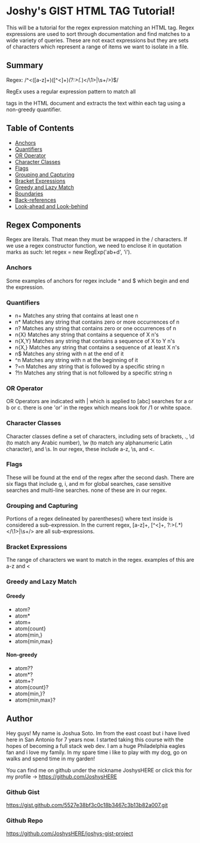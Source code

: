 # Joshy's GIST HTML TAG Tutorial!
This will be a tutorial for the regex expression matching an HTML tag. Regex expressions are used to sort through documentation and find matches to a wide variety of queries. These are not exact expressions but they are sets of characters which represent a range of items we want to isolate in a file.

## Summary
Regex: /^<([a-z]+)([^<]+)*(?:>(.*)<\/\1>|\s+\/>)$/

RegEx uses a regular expression pattern to match all <p> tags in the HTML document and extracts the text within each tag using a non-greedy quantifier.


## Table of Contents

- [Anchors](#anchors)
- [Quantifiers](#quantifiers)
- [OR Operator](#or-operator)
- [Character Classes](#character-classes)
- [Flags](#flags)
- [Grouping and Capturing](#grouping-and-capturing)
- [Bracket Expressions](#bracket-expressions)
- [Greedy and Lazy Match](#greedy-and-lazy-match)
- [Boundaries](#boundaries)
- [Back-references](#back-references)
- [Look-ahead and Look-behind](#look-ahead-and-look-behind)

## Regex Components
Regex are literals. That mean they must be wrapped in the / characters. If we use a regex constructor function, we need to enclose it in quotation marks as such: let regex = new RegExp('ab+d', 'i').

### Anchors
Some examples of anchors for regex include ^ and $ which begin and end the expression.

### Quantifiers
- n+	Matches any string that contains at least one n
- n*	Matches any string that contains zero or more occurrences of n
- n?	Matches any string that contains zero or one occurrences of n
- n{X}	Matches any string that contains a sequence of X n's
- n{X,Y}	Matches any string that contains a sequence of X to Y n's
- n{X,}	Matches any string that contains a sequence of at least X n's
- n$	Matches any string with n at the end of it
- ^n	Matches any string with n at the beginning of it
- ?=n	Matches any string that is followed by a specific string n
- ?!n	Matches any string that is not followed by a specific string n

### OR Operator
OR Operators are indicated with | which is applied to [abc] searches for a or b or c. there is one 'or' in the regex which means look for /1 or white space.

### Character Classes
Character classes define a set of characters, including sets of brackets, ., \d (to match any Arabic number), \w (to match any alphanumeric Latin character), and \s. In our regex, these include a-z, \s, and <.
### Flags
These will be found at the end of the regex after the second dash. There are six flags that include g, i, and m for global searches, case sensitive searches and multi-line searches. none of these are in our regex.
### Grouping and Capturing
Portions of a regex delineated by parentheses() where text inside is considered a sub-expression. In the current regex, [a-z]+, [^<]+, ?:>(.*)<\/\1>|\s+\/> are all sub-expressions.
### Bracket Expressions
The range of characters we want to match in the regex. examples of this are a-z and <

### Greedy and Lazy Match

#### Greedy
- atom?
- atom*
- atom+
- atom{count}
- atom{min,}
- atom{min,max}

#### Non-greedy
- atom??
- atom*?
- atom+?
- atom{count}?
- atom{min,}?
- atom{min,max}?


## Author
Hey guys! My name is Joshua Soto. Im from the east coast but i have lived here in San Antonio for 7 years now. I started taking this course with the hopes of becoming a full stack web dev. I am a huge Philadelphia eagles fan and i love my family. In my spare time i like to play with my dog, go on walks and spend time in my garden! 




You can find me on github under the nickname JoshysHERE or click this for my profile -> https://github.com/JoshysHERE

### Github Gist
https://gist.github.com/5527e38bf3c0c18b3467c3b13b82a007.git

### Github Repo
https://github.com/JoshysHERE/joshys-gist-project
